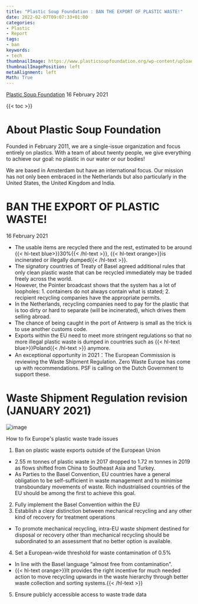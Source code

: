 ```yaml
---
title: "Plastic Soup Foundation : BAN THE EXPORT OF PLASTIC WASTE!"
date: 2022-02-07T09:07:33+01:00
categories:
- Plastic
- Report
tags:
- ban
keywords:
- tech
thumbnailImage: https://www.plasticsoupfoundation.org/wp-content/uploads/2019/03/PSFlogo_nieuw.jpg
thumbnailImagePosition: left
metaAlignment: left
Math: True
---
```

[Plastic Soup Foundation](https://www.plasticsoupfoundation.org/en/2021/02/ban-the-export-of-plastic-waste/)
16 February 2021
<!--more-->
{{< toc >}}

# About Plastic Soup Foundation
Founded in February 2011, we are a single-issue organization and focus entirely on plastics. With a team of about twenty people, we give everything to achieve our goal: no plastic in our water or our bodies!

We are based in Amsterdam but have an international focus. Our mission has not only been embraced in the Netherlands but also particularly in the United States, the United Kingdom and India.

# BAN THE EXPORT OF PLASTIC WASTE!
16 February 2021
* The usable items are recycled there and the rest, estimated to be around {{< hl-text blue>}}30%{{< /hl-text >}}, {{< hl-text orange>}}is incinerated or illegally dumped{{< /hl-text >}}.
* The signatory countries of Treaty of Basel agreed additional rules that only clean plastic waste that can be recycled immediately may be traded freely across the world.
* However, the Pointer broadcast shows that the system has a lot of loopholes: 1. containers do not always contain what is stated; 2. recipient recycling companies have the appropriate permits.
* In the Netherlands, recycling companies need to pay for the plastic that is too dirty or hard to separate (will be incinerated), which drives them selling abroad.
* The chance of being caught in the port of Antwerp is small as the trick is to use another customs code.
* Exports within the EU need to meet more stringent regulations so that no more illegal plastic waste is dumped in countries such as {{< hl-text blue>}}Poland{{< /hl-text >}} anymore.
* An exceptional opportunity in 2021：The European Commission is reviewing the Waste Shipment Regulation. Zero Waste Europe has come up with recommendations. PSF is calling on the Dutch Government to support these.

# Waste Shipment Regulation revision (JANUARY 2021)

![image](https://user-images.githubusercontent.com/65668613/152759007-12ab012e-2219-4908-b1d9-3152c6f92cd3.png)

How to fix Europe's plastic waste trade issues
1. Ban on plastic waste exports outside of the European Union
* 2.55 m tonnes of plastic waste in 2017 dropped to 1.72 m tonnes in 2019 as flows shifted from China to Southeast Asia and Turkey.
* As Parties to the Basel Convention, EU countries have a general obligation to be self-sufficient in waste management and to minimise transboundary movements of waste. Rich industrialised countries of the EU should be among the first to
achieve this goal.
2. Fully implement the Basel Convention within the EU
3. Establish a clear distinction between mechanical recycling and any other kind of recovery for treatment operations
* To promote mechanical recycling, intra-EU waste shipment destined for
disposal or recovery other than mechanical recycling should be subordinated to an assessment that no better option is available.
4. Set a European-wide threshold for waste contamination of 0.5%
* In line with the Basel language “almost free from contamination".
* {{< hl-text orange>}}It provides the right incentive for much needed action to move recycling upwards in the waste hierarchy through better waste collection and sorting systems.{{< /hl-text >}}
5. Ensure publicly accessible access to waste trade data
